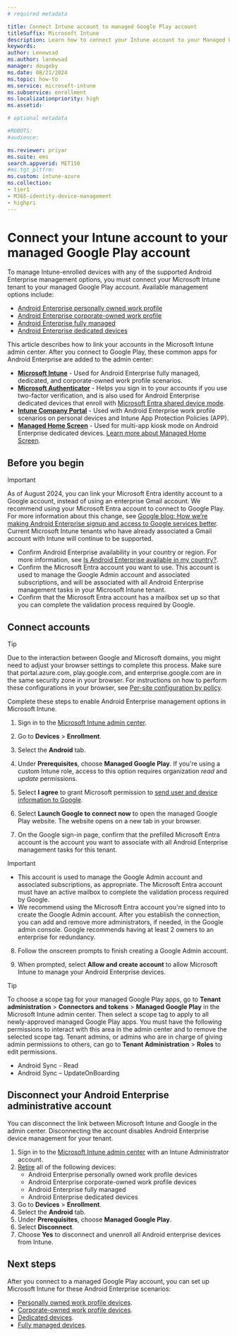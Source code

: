 ```yaml
---
# required metadata

title: Connect Intune account to managed Google Play account 
titleSuffix: Microsoft Intune
description: Learn how to connect your Intune account to your Managed Google Play account.  
keywords:
author: Lenewsad
ms.author: lanewsad
manager: dougeby
ms.date: 08/21/2024
ms.topic: how-to
ms.service: microsoft-intune
ms.subservice: enrollment
ms.localizationpriority: high
ms.assetid: 

# optional metadata

#ROBOTS:
#audience:

ms.reviewer: priyar
ms.suite: ems
search.appverid: MET150
#ms.tgt_pltfrm:
ms.custom: intune-azure
ms.collection:
- tier1
- M365-identity-device-management
- highpri
---
```


# Connect your Intune account to your managed Google Play account


To manage Intune-enrolled devices with any of the supported Android Enterprise management options, you must connect your Microsoft Intune tenant to your managed Google Play account. Available management options include:  

- [Android Enterprise personally owned work profile](android-work-profile-enroll.md)
- [Android Enterprise corporate-owned work profile](android-corporate-owned-work-profile-enroll.md)
- [Android Enterprise fully managed](android-fully-managed-enroll.md)
- [Android Enterprise dedicated devices](android-kiosk-enroll.md)

This article describes how to link your accounts in the Microsoft Intune admin center. After you connect to Google Play, these common apps for Android Enterprise are added to the admin center:  

- **[Microsoft Intune](https://play.google.com/store/apps/details?id=com.microsoft.intune)** - Used for Android Enterprise fully managed, dedicated, and corporate-owned work profile scenarios.
- **[Microsoft Authenticator](https://play.google.com/store/apps/details?id=com.azure.authenticator)** - Helps you sign in to your accounts if you use two-factor verification, and is also used for Android Enterprise dedicated devices that enroll with [Microsoft Entra shared device mode](/azure/active-directory/develop/msal-shared-devices).
- **[Intune Company Portal](https://play.google.com/store/apps/details?id=com.microsoft.windowsintune.companyportal)** - Used with Android Enterprise work profile scenarios on personal devices and Intune App Protection Policies (APP). 
- **[Managed Home Screen](https://play.google.com/store/apps/details?id=com.microsoft.launcher.enterprise)** - Used for multi-app kiosk mode on Android Enterprise dedicated devices. [Learn more about Managed Home Screen](https://techcommunity.microsoft.com/t5/intune-customer-success/how-to-setup-microsoft-managed-home-screen-on-dedicated-devices/ba-p/1388060).

## Before you begin  

>[!IMPORTANT]
> As of August 2024, you can link your Microsoft Entra identity account to a Google account, instead of using an enterprise Gmail account. We recommend using your Microsoft Entra account to connect to Google Play. For more information about this change, see [Google blog: How we’re making Android Enterprise signup and access to Google services better](https://blog.google/products/android-enterprise/android-enterprise-signup-google-services/). Current Microsoft Intune tenants who have already associated a Gmail account with Intune will continue to be supported.  

- Confirm Android Enterprise availability in your country or region. For more information, see [Is Android Enterprise available in my country?](https://support.google.com/work/android/answer/6270910).  
- Confirm the Microsoft Entra account you want to use. This account is used to manage the Google Admin account and associated subscriptions, and will be associated with all Android Enterprise management tasks in your Microsoft Intune tenant.  
- Confirm that the Microsoft Entra account has a mailbox set up so that you can complete the validation process required by Google.  

## Connect accounts  
> [!TIP]
> Due to the interaction between Google and Microsoft domains, you might need to adjust your browser settings to complete this process. Make sure that portal.azure.com, play.google.com, and enterprise.google.com are in the same security zone in your browser. For instructions on how to perform these configurations in your browser, see [Per-site configuration by policy](/deployedge/per-site-configuration-by-policy).  

Complete these steps to enable Android Enterprise management options in Microsoft Intune.  

1. Sign in to the [Microsoft Intune admin center](https://go.microsoft.com/fwlink/?linkid=2109431).  
2. Go to **Devices** > **Enrollment**.   
3. Select the **Android** tab. 
4. Under **Prerequisites**, choose **Managed Google Play**.  If you're using a custom Intune role, access to this option requires organization *read* and *update* permissions.  
5. Select **I agree** to grant Microsoft permission to [send user and device information to Google](../protect/data-intune-sends-to-google.md). 
   
6. Select **Launch Google to connect now** to open the managed Google Play website. The website opens on a new tab in your browser.  
  
7. On the Google sign-in page, confirm that the prefilled Microsoft Entra account is the account you want to associate with all Android Enterprise management tasks for this tenant. 

> [!IMPORTANT]
> - This account is used to manage the Google Admin account and associated subscriptions, as appropriate. The Microsoft Entra account must have an active mailbox to complete the validation process required by Google.
> - We recommend using the Microsoft Entra account you're signed into to create the Google Admin account. After you establish the connection, you can add and remove more administrators, if needed, in the Google admin console. Google recommends having at least 2 owners to an enterprise for redundancy. 

8. Follow the onscreen prompts to finish creating a Google Admin account.  

9. When prompted, select **Allow and create account** to allow Microsoft Intune to manage your Android Enterprise devices. 

> [!TIP]
> To choose a scope tag for your managed Google Play apps, go to **Tenant administration** > **Connectors and tokens** > **Managed Google Play** in the Microsoft Intune admin center.  Then select a scope tag to apply to all newly-approved managed Google Play apps. You must have the following permissions to interact with this area in the admin center and to remove the selected scope tag. Tenant admins, or admins who are in charge of giving admin permissions to others, can go to **Tenant Administration** > **Roles** to edit permissions.   
>  - Android Sync - Read
   >  - Android Sync – UpdateOnBoarding  

## Disconnect your Android Enterprise administrative account  

You can disconnect the link between Microsoft Intune and Google in the admin center. Disconnecting the account disables Android Enterprise device management for your tenant. 

1. Sign in to the [Microsoft Intune admin center](https://go.microsoft.com/fwlink/?linkid=2109431) with an Intune Administrator account.  
2. [Retire](../remote-actions/devices-wipe.md#retire) all of the following devices:
    - Android Enterprise personally owned work profile devices
    - Android Enterprise corporate-owned work profile devices
    - Android Enterprise fully managed
    - Android Enterprise dedicated devices  
2. Go to **Devices** > **Enrollment**.   
3. Select the **Android** tab. 
3. Under **Prerequisites**, choose **Managed Google Play**.  
4. Select **Disconnect**.    
4. Choose **Yes** to disconnect and unenroll all Android enterprise devices from Intune.  

## Next steps

After you connect to a managed Google Play account, you can set up Microsoft Intune for these Android Enterprise scenarios:  
- [Personally owned work profile devices](android-work-profile-enroll.md).
- [Corporate-owned work profile devices](android-corporate-owned-work-profile-enroll.md). 
- [Dedicated devices](android-kiosk-enroll.md).
- [Fully managed devices](android-fully-managed-enroll.md). 
